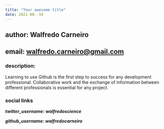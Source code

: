 ```yaml
---
title: "Your awesome title"
date: 2021-08--19
---
```


## author: Walfredo Carneiro
## email: walfredo.carneiro@gmail.com
### description:
  Learning to use Github is the first step to success for any development professional. 
  Collaborative work and the exchange of information between different professionals is
  essential for any project. 
### social links
***twitter_username: walfredoscience***<p/>
***github_username:  walfredocarneiro***
